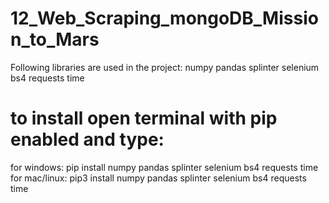 # 12_Web_Scraping_mongoDB_Mission_to_Mars
Following libraries are used in the project:
numpy 
pandas
splinter 
selenium
bs4
requests 
time

# to install open terminal with pip enabled and type:
for windows:  pip install numpy pandas splinter selenium bs4 requests time
for mac/linux: pip3 install numpy pandas splinter selenium bs4 requests time
